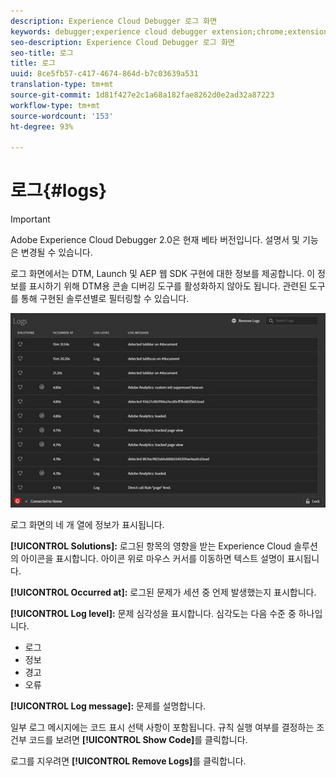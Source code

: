 ```yaml
---
description: Experience Cloud Debugger 로그 화면
keywords: debugger;experience cloud debugger extension;chrome;extension;logs
seo-description: Experience Cloud Debugger 로그 화면
seo-title: 로그
title: 로그
uuid: 8ce5fb57-c417-4674-864d-b7c03639a531
translation-type: tm+mt
source-git-commit: 1d81f427e2c1a68a182fae8262d0e2ad32a87223
workflow-type: tm+mt
source-wordcount: '153'
ht-degree: 93%

---
```



# 로그{#logs}

>[!IMPORTANT]
>
>Adobe Experience Cloud Debugger 2.0은 현재 베타 버전입니다. 설명서 및 기능은 변경될 수 있습니다.

로그 화면에서는 DTM, Launch 및 AEP 웹 SDK 구현에 대한 정보를 제공합니다. 이 정보를 표시하기 위해 DTM용 콘솔 디버깅 도구를 활성화하지 않아도 됩니다. 관련된 도구를 통해 구현된 솔루션별로 필터링할 수 있습니다.

![](assets/logs.jpg)

로그 화면의 네 개 열에 정보가 표시됩니다.

**[!UICONTROL Solutions]:** 로그된 항목의 영향을 받는 Experience Cloud 솔루션의 아이콘을 표시합니다. 아이콘 위로 마우스 커서를 이동하면 텍스트 설명이 표시됩니다.

**[!UICONTROL Occurred at]:** 로그된 문제가 세션 중 언제 발생했는지 표시합니다.

**[!UICONTROL Log level]:** 문제 심각성을 표시합니다. 심각도는 다음 수준 중 하나입니다.

* 로그
* 정보
* 경고
* 오류

**[!UICONTROL Log message]:** 문제를 설명합니다.

일부 로그 메시지에는 코드 표시 선택 사항이 포함됩니다. 규칙 실행 여부를 결정하는 조건부 코드를 보려면 **[!UICONTROL Show Code]**&#x200B;를 클릭합니다.

로그를 지우려면 **[!UICONTROL Remove Logs]**&#x200B;를 클릭합니다.

